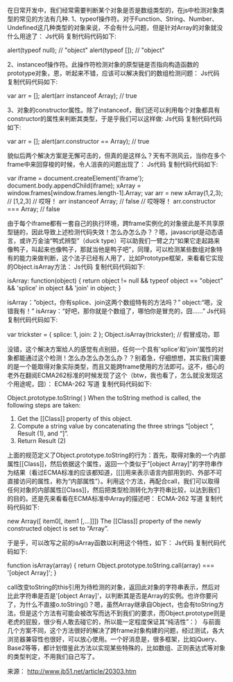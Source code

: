 在日常开发中，我们经常需要判断某个对象是否是数组类型的，在js中检测对象类型的常见的方法有几种.
1、typeof操作符。对于Function、String、Number、Undefined这几种类型的对象来说，不会有什么问题，但是针对Array的对象就没什么用途了：
Js代码
复制代码代码如下:

alert(typeof null); // "object"
alert(typeof []); // "object"

2、instanceof操作符。此操作符检测对象的原型链是否指向构造函数的prototype对象，恩，听起来不错，应该可以解决我们的数组检测问题：
Js代码
复制代码代码如下:

var arr = [];
alert(arr instanceof Array); // true

3、对象的constructor属性。除了instanceof，我们还可以利用每个对象都具有constructor的属性来判断其类型，于是乎我们可以这样做:
Js代码
复制代码代码如下:

var arr = [];
alert(arr.constructor == Array); // true

貌似后两个解决方案是无懈可击的，但真的是这样么？天有不测风云，当你在多个frame中来回穿梭的时候，令人沮丧的问题出现了：
Js代码
复制代码代码如下:

var iframe = document.createElement('iframe');
document.body.appendChild(iframe);
xArray = window.frames[window.frames.length-1].Array;
var arr = new xArray(1,2,3); // [1,2,3]
// 哎呀！
arr instanceof Array; // false
// 哎呀呀！
arr.constructor === Array; // false

由于每个iframe都有一套自己的执行环境，跨frame实例化的对象彼此是不共享原型链的，因此导致上述检测代码失效！怎么办怎么办？？嗯，javascript是动态语言，或许万金油“鸭式辨型”（duck type）可以助我们一臂之力“如果它走起路来像鸭子，叫起来也像鸭子，那就当他是鸭子吧”，同理，可以检测某些数组对象特有的能力来做判断，这个法子已经有人用了，比如Prototype框架，来看看它实现的Object.isArray方法：
Js代码
复制代码代码如下:

isArray: function(object) {
return object != null && typeof object == "object" &&
'splice' in object && 'join' in object;
}

isArray：”object，你有splice、join这两个数组特有的方法吗？”
object:“嗯，没错我有！”
isArray：“好吧，那你就是个数组了，哪怕你是冒充的，囧……”
Js代码
复制代码代码如下:

var trickster = { splice: 1, join: 2 };
Object.isArray(trickster); // 假冒成功，耶

没错，这个解决方案给人的感觉有点别扭，任何一个具有'splice'和'join'属性的对象都能通过这个检测！怎么办怎么办怎么办？？别着急，仔细想想，其实我们需要的是一个能取得对象实际类型，而且又能跨frame使用的方法即可。这不，细心的老外在翻阅ECMA262标准的时候发现了这个（btw，我也看了，怎么就没发现这个用途呢，囧）：
ECMA-262 写道
复制代码代码如下:

Object.prototype.toString( ) When the toString method is called, the following steps are taken:
1. Get the [[Class]] property of this object.
2. Compute a string value by concatenating the three strings “[object “, Result (1), and “]”.
3. Return Result (2)

上面的规范定义了Object.prototype.toString的行为：首先，取得对象的一个内部属性[[Class]]，然后依据这个属性，返回一个类似于"[object Array]"的字符串作为结果（看过ECMA标准的应该都知道，[[]]用来表示语言内部用到的、外部不可直接访问的属性，称为“内部属性”）。利用这个方法，再配合call，我们可以取得任何对象的内部属性[[Class]]，然后把类型检测转化为字符串比较，以达到我们的目的。还是先来看看在ECMA标准中Array的描述吧：
ECMA-262 写道
复制代码代码如下:

new Array([ item0[, item1 [,…]]])
The [[Class]] property of the newly constructed object is set to “Array”.

于是乎，可以改写之前的isArray函数以利用这个特性，如下：
Js代码
复制代码代码如下:

function isArray(array) {
return Object.prototype.toString.call(array) === '[object Array]';
}

call改变toString的this引用为待检测的对象，返回此对象的字符串表示，然后对比此字符串是否是'[object Array]'，以判断其是否是Array的实例。也许你要问了，为什么不直接o.toString()？嗯，虽然Array继承自Object，也会有toString方法，但是这个方法有可能会被改写而达不到我们的要求，而Object.prototype则是老虎的屁股，很少有人敢去碰它的，所以能一定程度保证其“纯洁性”：）
与前面几个方案不同，这个方法很好的解决了跨frame对象构建的问题，经过测试，各大浏览器兼容性也很好，可以放心使用。一个好消息是，很多框架，比如jQuery、Base2等等，都计划借鉴此方法以实现某些特殊的，比如数组、正则表达式等对象的类型判定，不用我们自己写了。

来源： <http://www.jb51.net/article/20303.htm>
 
